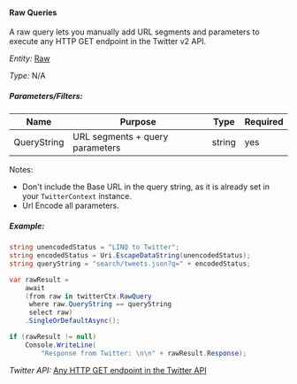 #### Raw Queries

A raw query lets you manually add URL segments and parameters to execute any HTTP GET endpoint in the Twitter v2 API.

*Entity:* [Raw](../LINQ-to-Twitter-Entities/Raw-Entity.md)

*Type:* N/A

##### Parameters/Filters:

| Name | Purpose | Type | Required |
|------|---------|------|----------|
| QueryString | URL segments + query parameters | string | yes |

Notes: 
- Don't include the Base URL in the query string, as it is already set in your `TwitterContext` instance.
- Url Encode all parameters.

##### Example:
```c#
string unencodedStatus = "LINQ to Twitter";
string encodedStatus = Uri.EscapeDataString(unencodedStatus);
string queryString = "search/tweets.json?q=" + encodedStatus;

var rawResult =
    await
    (from raw in twitterCtx.RawQuery
     where raw.QueryString == queryString
     select raw)
    .SingleOrDefaultAsync();

if (rawResult != null)
    Console.WriteLine(
        "Response from Twitter: \n\n" + rawResult.Response);
```

*Twitter API:* [Any HTTP GET endpoint in the Twitter API](https://developer.twitter.com/en/docs/twitter-api/early-access)